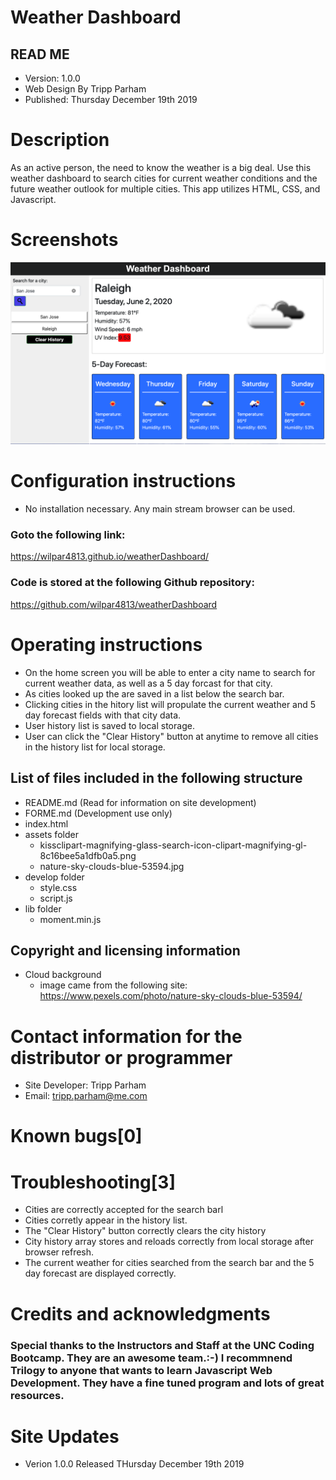 # Weather Dashboard

## READ ME 
* Version: 1.0.0 
* Web Design By Tripp Parham 
* Published: Thursday December 19th 2019

# Description
As an active person, the need to know the weather is a big deal.  Use this weather dashboard to search cities for current weather conditions and the future weather outlook for multiple cities. This app utilizes HTML, CSS, and Javascript.

# Screenshots
![Weather Image](./assets/weather.png)

# Configuration instructions
* No installation necessary. Any main stream browser can be used.

### Goto the following link:

https://wilpar4813.github.io/weatherDashboard/

### Code is stored at the following Github repository:

https://github.com/wilpar4813/weatherDashboard

# Operating instructions
* On the home screen you will be able to enter a city name to search for current weather data, as well as a 5 day forcast for that city.  
* As cities looked up the are saved in a list below the search bar.
* Clicking cities in the hitory list will propulate the current weather and 5 day forecast fields with that city data.
* User history list is saved to local storage.
* User can click the "Clear History" button at anytime to remove all cities in the history list for local storage.


## List of files included in the following structure

* README.md (Read for information on site development) 
* FORME.md  (Development use only)
* index.html  
* assets folder
    * kissclipart-magnifying-glass-search-icon-clipart-magnifying-gl-8c16bee5a1dfb0a5.png
    * nature-sky-clouds-blue-53594.jpg
* develop folder
    * style.css
    * script.js
* lib folder
  * moment.min.js


## Copyright and licensing information

* Cloud background 
  * image came from the following site:
        https://www.pexels.com/photo/nature-sky-clouds-blue-53594/

# Contact information for the distributor or programmer

* Site Developer: Tripp Parham 
* Email: tripp.parham@me.com 

# Known bugs[0]

# Troubleshooting[3]
* Cities are correctly accepted for the search barl
* Cities corretly appear in the history list.
* The "Clear History" button correctly clears the city history
* City history array stores and reloads correctly from local storage after browser refresh.
* The current weather for cities searched from the search bar and the 5 day forecast are displayed correctly.

# Credits and acknowledgments

### Special thanks to the Instructors and Staff at the UNC Coding Bootcamp. They are an awesome team.:-) I recommnend Trilogy to anyone that wants to learn Javascript Web Development. They have a fine tuned program and lots of great resources.

# Site Updates

* Verion 1.0.0 Released THursday December 19th 2019